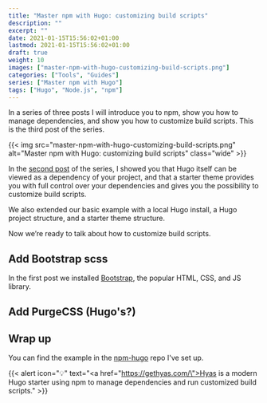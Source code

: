 ```yaml
---
title: "Master npm with Hugo: customizing build scripts"
description: ""
excerpt: ""
date: 2021-01-15T15:56:02+01:00
lastmod: 2021-01-15T15:56:02+01:00
draft: true
weight: 10
images: ["master-npm-with-hugo-customizing-build-scripts.png"]
categories: ["Tools", "Guides"]
series: ["Master npm with Hugo"]
tags: ["Hugo", "Node.js", "npm"]
---
```


In a series of three posts I will introduce you to npm, show you how to manage dependencies, and show you how to customize build scripts. This is the third post of the series.

{{< img src="master-npm-with-hugo-customizing-build-scripts.png" alt="Master npm with Hugo: customizing build scripts" class="wide" >}}

In the [second post](/master-npm-with-hugo-managing-dependencies/) of the series, I showed you that Hugo itself can be viewed as a dependency of your project, and that a starter theme provides you with full control over your dependencies and gives you the possibility to customize build scripts.

We also extended our basic example with a local Hugo install, a Hugo project structure, and a starter theme structure.

Now we’re ready to talk about how to customize build scripts.

## Add Bootstrap scss

In the first post we installed [Bootstrap](https://getbootstrap.com/), the popular HTML, CSS, and JS library.

## Add PurgeCSS (Hugo's?)

## Wrap up

You can find the example in the [npm-hugo](https://github.com/h-enk/npm-hugo) repo I've set up.

{{< alert icon="💡" text="<a href=\"https://gethyas.com/\">Hyas</a> is a modern Hugo starter using npm to manage dependencies and run customized build scripts." >}}
